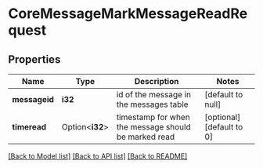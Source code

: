 # CoreMessageMarkMessageReadRequest

## Properties

Name | Type | Description | Notes
------------ | ------------- | ------------- | -------------
**messageid** | **i32** | id of the message in the messages table | [default to null]
**timeread** | Option<**i32**> | timestamp for when the message should be marked read | [optional][default to 0]

[[Back to Model list]](../README.md#documentation-for-models) [[Back to API list]](../README.md#documentation-for-api-endpoints) [[Back to README]](../README.md)


